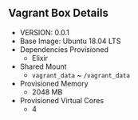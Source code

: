 
## Vagrant Box Details
  - VERSION: 0.0.1
  - Base Image: Ubuntu 18.04 LTS
  - Dependencies Provisioned
    - Elixir
  - Shared Mount 
    - `vagrant_data` ~ `/vagrant_data`
  - Provisioned Memory
    - 2048 MB
  - Provisioned Virtual Cores 
    - 4 
